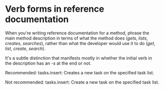 # Verb forms in reference documentation  

When you're writing reference documentation for a method, phrase the main
method description in terms of what the method does (*gets*, *lists*, *creates*,
*searches*), rather than what the developer would use it to do (*get*, *list*,
*create*, *search*).

It's a subtle distinction that manifests mostly in whether the initial verb
in the description has an *-s* at the end or not.

Recommended: tasks.insert: Creates a new
task on the specified task list.

Not recommended: tasks.insert: Create a
new task on the specified task list.
